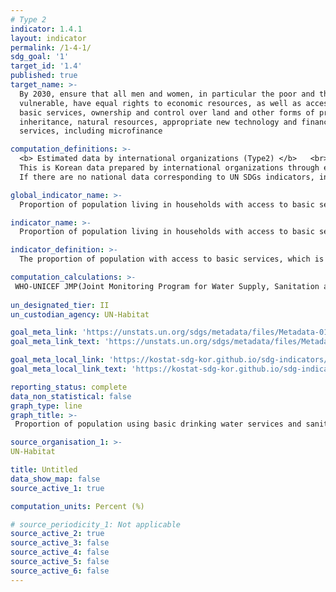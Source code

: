 ```yaml
---
# Type 2
indicator: 1.4.1
layout: indicator
permalink: /1-4-1/
sdg_goal: '1'
target_id: '1.4'
published: true
target_name: >-
  By 2030, ensure that all men and women, in particular the poor and the
  vulnerable, have equal rights to economic resources, as well as access to
  basic services, ownership and control over land and other forms of property,
  inheritance, natural resources, appropriate new technology and financial
  services, including microfinance

computation_definitions: >-
  <b> Estimated data by international organizations (Type2) </b>   <br>
  This is Korean data prepared by international organizations through estimation and modeling. <br>
  If there are no national data corresponding to UN SDGs indicators, international data are available for monitoring.

global_indicator_name: >-
  Proportion of population living in households with access to basic services

indicator_name: >-
  Proportion of population living in households with access to basic services

indicator_definition: >-
  The proportion of population with access to basic services, which is calculated as population with access to all basic services ÷ total population × 100.

computation_calculations: >-
 WHO-UNICEF JMP(Joint Monitoring Program for Water Supply, Sanitation and  Hygiene) data
  
un_designated_tier: II
un_custodian_agency: UN-Habitat

goal_meta_link: 'https://unstats.un.org/sdgs/metadata/files/Metadata-01-04-01.pdf'
goal_meta_link_text: 'https://unstats.un.org/sdgs/metadata/files/Metadata-01-04-01.pdf'

goal_meta_local_link: 'https://kostat-sdg-kor.github.io/sdg-indicators/public/data/Metadata-01-04-01_ENG.pdf'
goal_meta_local_link_text: 'https://kostat-sdg-kor.github.io/sdg-indicators/public/data/Metadata-01-04-01_ENG.pdf'

reporting_status: complete
data_non_statistical: false
graph_type: line
graph_title: >-
 Proportion of population using basic drinking water services and sanitation services, by location (%) 

source_organisation_1: >- 
UN-Habitat

title: Untitled
data_show_map: false
source_active_1: true

computation_units: Percent (%)

# source_periodicity_1: Not applicable
source_active_2: true
source_active_3: false
source_active_4: false
source_active_5: false
source_active_6: false
---
```

